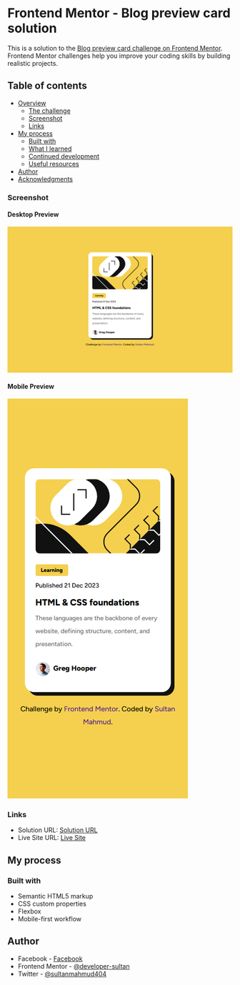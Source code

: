 # Frontend Mentor - Blog preview card solution

This is a solution to the [Blog preview card challenge on Frontend Mentor](https://www.frontendmentor.io/challenges/blog-preview-card-ckPaj01IcS). Frontend Mentor challenges help you improve your coding skills by building realistic projects. 

## Table of contents

- [Overview](#overview)
  - [The challenge](#the-challenge)
  - [Screenshot](#screenshot)
  - [Links](#links)
- [My process](#my-process)
  - [Built with](#built-with)
  - [What I learned](#what-i-learned)
  - [Continued development](#continued-development)
  - [Useful resources](#useful-resources)
- [Author](#author)
- [Acknowledgments](#acknowledgments)

### Screenshot

#### Desktop Preview
![Desktop-preview](./design/desktop-preview.jpg)

#### Mobile Preview
![Mobile-preview](./design/mobile-preview.jpg)


### Links

- Solution URL: [Solution URL](https://developer-sultan.github.io/blog-preview-card/)
- Live Site URL: [Live Site](https://blog-preview-card-one-kohl.vercel.app/)

## My process

### Built with

- Semantic HTML5 markup
- CSS custom properties
- Flexbox
- Mobile-first workflow

## Author

- Facebook - [Facebook](https://www.facebook.com/sultanmahmud.dev)
- Frontend Mentor - [@developer-sultan](https://www.frontendmentor.io/profile/developer-sultan)
- Twitter - [@sultanmahmud404](https://x.com/sultanmahmud404)
